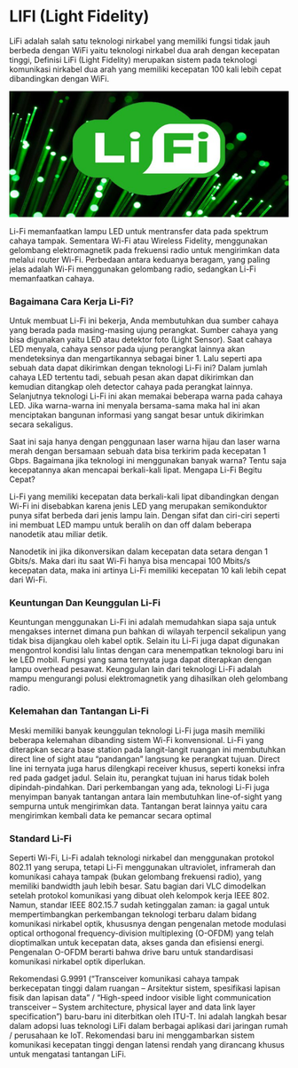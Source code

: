 # **LIFI (Light Fidelity)**

LiFi adalah salah satu teknologi nirkabel yang memiliki fungsi tidak jauh berbeda dengan WiFi yaitu teknologi nirkabel dua arah dengan kecepatan tinggi, Definisi LiFi (Light Fidelity) merupakan sistem pada teknologi komunikasi nirkabel dua arah yang memiliki kecepatan 100 kali lebih cepat dibandingkan dengan WiFi.



![Image](lifi.jpg)

Li-Fi memanfaatkan lampu LED untuk mentransfer data pada spektrum cahaya tampak. Sementara Wi-Fi atau Wireless Fidelity, menggunakan gelombang elektromagnetik pada frekuensi radio untuk mengirimkan data melalui router Wi-Fi. Perbedaan antara keduanya beragam, yang paling jelas adalah Wi-Fi menggunakan gelombang radio, sedangkan Li-Fi memanfaatkan cahaya.


### Bagaimana Cara Kerja Li-Fi?

Untuk membuat Li-Fi ini bekerja, Anda membutuhkan dua sumber cahaya yang berada pada masing-masing ujung perangkat. Sumber cahaya yang bisa digunakan yaitu LED atau detektor foto (Light Sensor). Saat cahaya LED menyala, cahaya sensor pada ujung perangkat lainnya akan mendeteksinya dan mengartikannya sebagai biner 1.
Lalu seperti apa sebuah data dapat dikirimkan dengan teknologi Li-Fi ini? Dalam jumlah cahaya LED tertentu tadi, sebuah pesan akan dapat dikirimkan dan kemudian ditangkap oleh detector cahaya pada perangkat lainnya.
Selanjutnya teknologi Li-Fi ini akan memakai beberapa warna pada cahaya LED. Jika warna-warna ini menyala bersama-sama maka hal ini akan menciptakan bangunan informasi yang sangat besar untuk dikirimkan secara sekaligus.

Saat ini saja hanya dengan penggunaan laser warna hijau dan laser warna merah dengan bersamaan sebuah data bisa terkirim pada kecepatan 1 Gbps. Bagaimana jika teknologi ini menggunakan banyak warna? Tentu saja kecepatannya akan mencapai berkali-kali lipat.
Mengapa Li-Fi Begitu Cepat?

Li-Fi yang memiliki kecepatan data berkali-kali lipat dibandingkan dengan Wi-Fi ini disebabkan karena jenis LED yang merupakan semikonduktor punya sifat berbeda dari jenis lampu lain. Dengan sifat dan ciri-ciri seperti ini membuat LED mampu untuk beralih on dan off dalam beberapa nanodetik atau miliar detik.

Nanodetik ini jika dikonversikan dalam kecepatan data setara dengan 1 Gbits/s. Maka dari itu saat Wi-Fi hanya bisa mencapai 100 Mbits/s kecepatan data, maka ini artinya Li-Fi memiliki kecepatan 10 kali lebih cepat dari Wi-Fi.

### Keuntungan Dan Keunggulan Li-Fi

Keuntungan menggunakan Li-Fi ini adalah memudahkan siapa saja untuk mengakses internet dimana pun bahkan di wilayah terpencil sekalipun yang tidak bisa dijangkau oleh kabel optik. Selain itu Li-Fi juga dapat digunakan mengontrol kondisi lalu lintas dengan cara menempatkan teknologi baru ini ke LED mobil.
Fungsi yang sama ternyata juga dapat diterapkan dengan lampu overhead pesawat. Keunggulan lain dari teknologi Li-Fi adalah mampu mengurangi polusi elektromagnetik yang dihasilkan oleh gelombang radio.

### Kelemahan dan Tantangan Li-Fi

Meski memiliki banyak keunggulan teknologi Li-Fi juga masih memiliki beberapa kelemahan dibanding sistem Wi-Fi konvensional. Li-Fi yang diterapkan secara base station pada langit-langit ruangan ini membutuhkan direct line of sight atau “pandangan” langsung ke perangkat tujuan. Direct line ini ternyata juga harus dilengkapi receiver khusus, seperti koneksi infra red pada gadget jadul.
Selain itu, perangkat tujuan ini harus tidak boleh dipindah-pindahkan. Dari perkembangan yang ada, teknologi Li-Fi juga menyimpan banyak tantangan antara lain membutuhkan line-of-sight yang sempurna untuk mengirimkan data. Tantangan berat lainnya yaitu cara mengirimkan kembali data ke pemancar secara optimal

### Standard Li-Fi

Seperti Wi-Fi, Li-Fi adalah teknologi nirkabel dan menggunakan protokol 802.11 yang serupa, tetapi Li-Fi menggunakan ultraviolet, inframerah dan komunikasi cahaya tampak (bukan gelombang frekuensi radio), yang memiliki bandwidth jauh lebih besar. Satu bagian dari VLC dimodelkan setelah protokol komunikasi yang dibuat oleh kelompok kerja IEEE 802. Namun, standar IEEE 802.15.7 sudah ketinggalan zaman: ia gagal untuk mempertimbangkan perkembangan teknologi terbaru dalam bidang komunikasi nirkabel optik, khususnya dengan pengenalan metode modulasi optical orthogonal frequency-division multiplexing (O-OFDM) yang telah dioptimalkan untuk kecepatan data, akses ganda dan efisiensi energi. Pengenalan O-OFDM berarti bahwa drive baru untuk standardisasi komunikasi nirkabel optik diperlukan.

Rekomendasi G.9991 (“Transceiver komunikasi cahaya tampak berkecepatan tinggi dalam ruangan – Arsitektur sistem, spesifikasi lapisan fisik dan lapisan data” / “High-speed indoor visible light communication transceiver – System architecture, physical layer and data link layer specification”) baru-baru ini diterbitkan oleh ITU-T. Ini adalah langkah besar dalam adopsi luas teknologi LiFi dalam berbagai aplikasi dari jaringan rumah / perusahaan ke IoT. Rekomendasi baru ini menggambarkan sistem komunikasi kecepatan tinggi dengan latensi rendah yang dirancang khusus untuk mengatasi tantangan LiFi.
